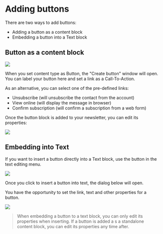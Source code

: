 # Adding buttons

There are two ways to add buttons:

* Adding a button as a content block
* Embedding a button into a Text block

## Button as a content block

![](images/Selection_452.png)


When you set content type as Button, the "Create button" window will open. 
You can label your button here and set a link as a Call-To-Action. 
 
As an alternative, you can select one of the pre-defined links:

* Unsubscribe (will unsubscribe the contact from the account)
* View online (will display the message in browser)
* Confirm subscription (will confirm a subscription from a web form)

Once the button block is added to your newsletter, you can edit its properties: 
 

![](images/Selection_876.png)



## Embedding into Text

If you want to insert a button directly into a Text block, use the button in the   
text editing menu. 

![](images/Selection_877.png)

Once you click to insert a button into text, the dialog below will open. 

You have the opportunity to set the link, text and other properties for a button.  

![](images/Selection_878.png)


> When embedding a button to a text block, you can only edit its properties when inserting.
> If a button is added a s a standalone content block, you can edit its properties any time after.  
